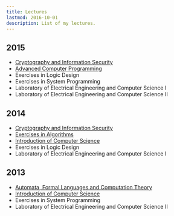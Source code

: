 ```yaml
---
title: Lectures
lastmod: 2016-10-01
description: List of my lectures.
---
```


## 2015
* [Cryptography and Information Security](http://bit.ly/1PluqFw)
* [Advanced Computer Programming](https://moodle.artsci.kyushu-u.ac.jp/course/view.php?id=733)
* Exercises in Logic Design
* Exercises in System Programming
* Laboratory of Electrical Engineering and Computer Science I  
* Laboratory of Electrical Engineering and Computer Science II  

## 2014
* [Cryptography and Information Security](http://itslab.inf.kyushu-u.ac.jp/lecture/info_sec2014/)
* [Exercises in Algorithms](http://opal.inf.kyushu-u.ac.jp/algorithm.html)
* [Introduction of Computer Science](http://bit.ly/1K6Ux07)
* Exercises in Logic Design
* Laboratory of Electrical Engineering and Computer Science I  

## 2013
* [Automata, Formal Languages and Computation Theory](http://bit.ly/2acP9l4)
* [Introduction of Computer Science](http://itslab.inf.kyushu-u.ac.jp/lecture/comp_world2013/)
* Exercises in System Programming
* Laboratory of Electrical Engineering and Computer Science II

